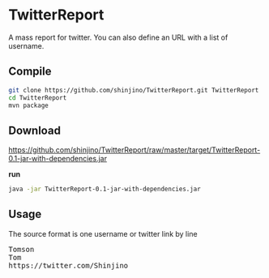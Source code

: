 # TwitterReport
A mass report for twitter. You can also define an URL with a list of username.

## Compile

```sh
git clone https://github.com/shinjino/TwitterReport.git TwitterReport
cd TwitterReport
mvn package
```

## Download

https://github.com/shinjino/TwitterReport/raw/master/target/TwitterReport-0.1-jar-with-dependencies.jar

**run**

```sh
java -jar TwitterReport-0.1-jar-with-dependencies.jar
```

## Usage

The source format is one username or twitter link by line

<pre>
Tomson
Tom
https://twitter.com/Shinjino
</pre>